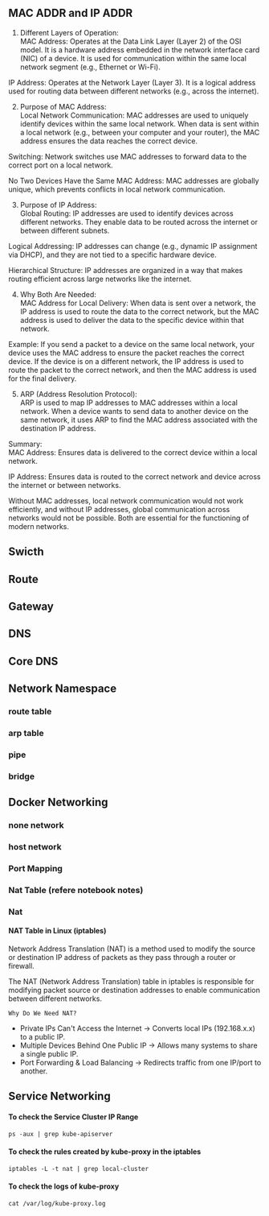 ## MAC ADDR and IP ADDR

1. Different Layers of Operation: <br>
MAC Address: Operates at the Data Link Layer (Layer 2) of the OSI model. It is a hardware address embedded in the network interface card (NIC) of a device. It is used for communication within the same local network segment (e.g., Ethernet or Wi-Fi).<br>

IP Address: Operates at the Network Layer (Layer 3). It is a logical address used for routing data between different networks (e.g., across the internet).<br>

2. Purpose of MAC Address:<br>
Local Network Communication: MAC addresses are used to uniquely identify devices within the same local network. When data is sent within a local network (e.g., between your computer and your router), the MAC address ensures the data reaches the correct device.<br>

Switching: Network switches use MAC addresses to forward data to the correct port on a local network.<br>

No Two Devices Have the Same MAC Address: MAC addresses are globally unique, which prevents conflicts in local network communication.<br>

3. Purpose of IP Address:<br>
Global Routing: IP addresses are used to identify devices across different networks. They enable data to be routed across the internet or between different subnets.<br>

Logical Addressing: IP addresses can change (e.g., dynamic IP assignment via DHCP), and they are not tied to a specific hardware device.<br>

Hierarchical Structure: IP addresses are organized in a way that makes routing efficient across large networks like the internet.<br>

4. Why Both Are Needed:<br>
MAC Address for Local Delivery: When data is sent over a network, the IP address is used to route the data to the correct network, but the MAC address is used to deliver the data to the specific device within that network.<br>

Example: If you send a packet to a device on the same local network, your device uses the MAC address to ensure the packet reaches the correct device. If the device is on a different network, the IP address is used to route the packet to the correct network, and then the MAC address is used for the final delivery.<br>

5. ARP (Address Resolution Protocol):<br>
ARP is used to map IP addresses to MAC addresses within a local network. When a device wants to send data to another device on the same network, it uses ARP to find the MAC address associated with the destination IP address.<br>

Summary:<br>
MAC Address: Ensures data is delivered to the correct device within a local network.<br>

IP Address: Ensures data is routed to the correct network and device across the internet or between networks.<br>

Without MAC addresses, local network communication would not work efficiently, and without IP addresses, global communication across networks would not be possible. Both are essential for the functioning of modern networks.<br>


## Swicth
## Route
## Gateway
## DNS
## Core DNS

## Network Namespace
### route table
### arp table
### pipe
### bridge

## Docker Networking
### none network
### host network
### Port Mapping
### Nat Table (refere notebook notes)


### Nat

#### NAT Table in Linux (iptables)

Network Address Translation (NAT) is a method used to modify the source or destination IP address of packets as they pass through a router or firewall.<br>

The NAT (Network Address Translation) table in iptables is responsible for modifying packet source or destination addresses to enable communication between different networks.<br>

`Why Do We Need NAT?`

- Private IPs Can't Access the Internet → Converts local IPs (192.168.x.x) to a public IP.
- Multiple Devices Behind One Public IP → Allows many systems to share a single public IP.
- Port Forwarding & Load Balancing → Redirects traffic from one IP/port to another.


## Service Networking

#### To check the Service Cluster IP Range
`ps -aux | grep kube-apiserver`

#### To check the rules created by kube-proxy in the iptables
`iptables -L -t nat | grep local-cluster`

#### To check the logs of kube-proxy
`cat /var/log/kube-proxy.log`


